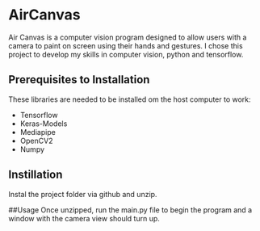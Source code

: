 # AirCanvas
Air Canvas is a computer vision program designed to allow users with a camera to paint on screen using their hands and gestures. I chose this project to develop my skills in computer vision, python and tensorflow. 

## Prerequisites to Installation
These libraries are needed to be installed om the host computer to work:
  - Tensorflow
  - Keras-Models
  - Mediapipe
  - OpenCV2
  - Numpy

## Instillation
Instal the project folder via github and unzip.

##Usage
Once unzipped, run the main.py file to begin the program and a window with the camera view should turn up.
